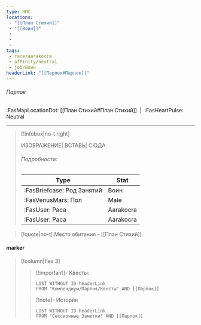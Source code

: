```yaml
---
type: НПС
locations:
 - "[[План Стихий]]"
 - "[[Воин]]"
 - 
 - 
 - 
tags:
 - race/aarakocra
 - affinity/neutral
 - job/Воин
headerLink: "[[Парпок#Парпок]]"
---
```

###### Парпок
<span class="sub2">:FasMapLocationDot: [[План Стихий#План Стихий]] &nbsp;|&nbsp; :FasHeartPulse: Neutral </span>
___

> [!infobox|no-t right]
>
> ИЗОБРАЖЕНИЕ| ВСТАВЬ| СЮДА
>
>
> ###### Подробности:
> | Type | Stat |
> | ---- | ---- |
> | :FasBriefcase: Род Занятий |  Воин |
> | :FasVenusMars: Пол | Male |
> | :FasUser: Раса | Aarakocra |
> | :FasUser: Раса | Aarakocra |
<span class="clearfix"></span>

> [!quote|no-t]
>Место обитания - [[План Стихий]]

#### marker
> [!column|flex 3]
>> [!important]- Квесты:
>>```dataview
>>LIST WITHOUT ID headerLink
>>FROM "Компендиум/Партия/Квесты" AND [[Парпок]]
>
>>[!note]- История
>>```dataview
>>LIST WITHOUT ID headerLink
>>FROM "Сессионные Заметки" AND [[Парпок]]

